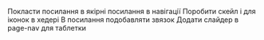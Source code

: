 Покласти посилання в якірні посилання в навігації 
Поробити скейл і для іконок в хедері
В посилання подобавляти звязок
Додати слайдер в page-nav для таблетки